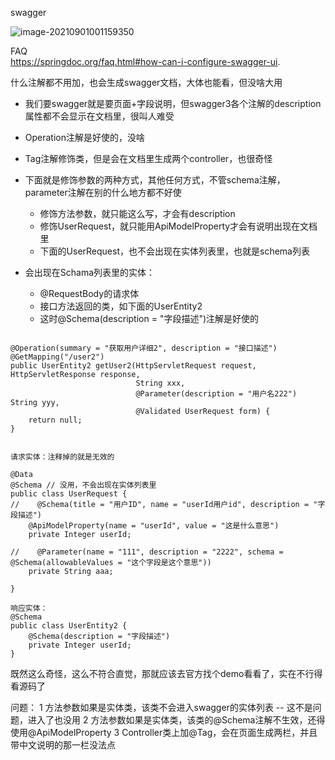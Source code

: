 
swagger

![image-20210901001159350](http://image.bighole.club/blog/android/nx0en.png)


FAQ  
https://springdoc.org/faq.html#how-can-i-configure-swagger-ui.


什么注解都不用加，也会生成swagger文档，大体也能看，但没啥大用
- 我们要swagger就是要页面+字段说明，但swagger3各个注解的description属性都不会显示在文档里，很叫人难受
- Operation注解是好使的，没啥
- Tag注解修饰类，但是会在文档里生成两个controller，也很奇怪
- 下面就是修饰参数的两种方式，其他任何方式，不管schema注解，parameter注解在别的什么地方都不好使
    - 修饰方法参数，就只能这么写，才会有description
    - 修饰UserRequest，就只能用ApiModelProperty才会有说明出现在文档里
    - 下面的UserRequest，也不会出现在实体列表里，也就是schema列表    

- 会出现在Schama列表里的实体：
    - @RequestBody的请求体
    - 接口方法返回的类，如下面的UserEntity2
    - 这时@Schema(description = "字段描述")注解是好使的
```

@Operation(summary = "获取用户详细2", description = "接口描述")
@GetMapping("/user2")
public UserEntity2 getUser2(HttpServletRequest request, HttpServletResponse response,
                            String xxx,
                            @Parameter(description = "用户名222") String yyy,
                            @Validated UserRequest form) {
    return null;
}


请求实体：注释掉的就是无效的

@Data
@Schema // 没用，不会出现在实体列表里
public class UserRequest {
//    @Schema(title = "用户ID", name = "userId用户id", description = "字段描述")
    @ApiModelProperty(name = "userId", value = "这是什么意思")
    private Integer userId;

//    @Parameter(name = "111", description = "2222", schema = @Schema(allowableValues = "这个字段是这个意思"))
    private String aaa;

}

响应实体：
@Schema
public class UserEntity2 {
    @Schema(description = "字段描述")
    private Integer userId;
}    
```

既然这么奇怪，这么不符合直觉，那就应该去官方找个demo看看了，实在不行得看源码了

问题：
1 方法参数如果是实体类，该类不会进入swagger的实体列表 -- 这不是问题，进入了也没用
2 方法参数如果是实体类，该类的@Schema注解不生效，还得使用@ApiModelProperty
3 Controller类上加@Tag，会在页面生成两栏，并且带中文说明的那一栏没法点